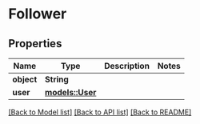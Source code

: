 # Follower

## Properties

Name | Type | Description | Notes
------------ | ------------- | ------------- | -------------
**object** | **String** |  | 
**user** | [**models::User**](User.md) |  | 

[[Back to Model list]](../README.md#documentation-for-models) [[Back to API list]](../README.md#documentation-for-api-endpoints) [[Back to README]](../README.md)


